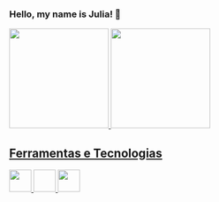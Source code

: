 ### Hello, my name is Julia! 👋

<!--
**jusantana1/jusantana1** is a ✨ _special_ ✨ repository because its `README.md` (this file) appears on your GitHub profile.

Here are some ideas to get you started:

- 🔭 I’m currently working on ...
- 🌱 I’m currently learning ...
- 👯 I’m looking to collaborate on ...
- 🤔 I’m looking for help with ...
- 💬 Ask me about ...
- 📫 How to reach me: ...
- 😄 Pronouns: ...
- ⚡ Fun fact: ...
-->
<div>
<a href="https://github.com/jusantana1">
<img loading="lazy" height="180em" src="https://github-readme-stats.vercel.app/api/top-langs/?username=jusantana1&layout=compact&langs_count=7&theme=dracula"/>
<img loading="lazy" height="180em" src="https://github-readme-stats.vercel.app/api?username=jusantana1&show_icons=true&theme=dracula&include_all_commits=true&count_private=true"/>
</div>

## Ferramentas e Tecnologias

<img loading="lazy" src="https://cdn.jsdelivr.net/gh/devicons/devicon/icons/git/git-original.svg" width="40" height="40"/> <img loading="lazy" scr="https://cdn.jsdelivr.net/gh/devicons/devicon/icons/java/java-original-wordmark.svg" width="40" height="40" /> <img loading="lazy" src="https://cdn.jsdelivr.net/gh/devicons/devicon/icons/python/python-original-wordmark.svg" width="40" height="40" />
          
            
          

